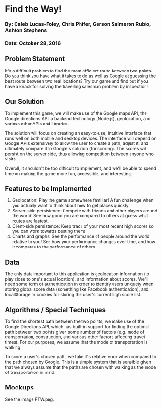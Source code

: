 # Find the Way! 
### By: Caleb Lucas-Foley, Chris Phifer, Gerson Salmeron Rubio, Ashton Stephens
### Date: October 28, 2016

## Problem Statement
It's a difficult problem to find the most efficient route between two points.
Do you think you have what it takes to do as well as Google at guessing the
best route between two real locations? Try our game and find out if you
have a knack for solving the travelling salesman problem by inspection!

## Our Solution
To implement this game, we will make use of the Google maps API, the Google
directions API, a backend technology (Node.js), geolocation, and various other
APIs and libraries.

The solution will focus on creating an easy-to-use, intuitive interface that
runs well on both mobile and desktop devices. The interface will depend on
Google APIs extensively to allow the user to create a path, adjust it, and
ultimately compare it to Google's solution (for scoring). The scores will
persist on the server side, thus allowing competition between anyone who
visits. 

Overall, it shouldn't be too difficult to implement, and we'll be able to
spend time on making the game more fun, accessible, and interesting. 

## Features to be Implemented
   1. Geolocation: Play the game somewhere familiar! A fun challenge when you
      actually want to think about how to get places quickly.
   2. Server-side persistence: Compete with friends and other players around
      the world! See how good you are compared to others at guess what routes
      are fastest.
   3. Client-side persistence: Keep track of your most recent high scores so
      you can work towards beating them!
   4. Charts and graphs: See the performance of people around the world
      relative to you! See how your performance changes over time, and how it
      compares to the performance of others. 

## Data
The only data important to this application is geolocation information (to play
close to one's actual location), and information about scores. We'll need some
form of authentication in order to identify users uniquely when storing global score data (something like Facebook authentication), and localStorage or
cookies for storing the user's current high score list. 

## Algorithms / Special Techniques
To find the shortest path between the two points, we make use of the Google
Directions API, which has built-in support for finding the optimal path between
two points given some number of factors (e.g. mode of transportation,
construction, and various other factors affecting travel times). For our
purposes, we assume that the mode of transportation is walking.

To score a user's chosen path, we take it's relative error when compared to the
path chosen by Google. This is a simple system that is sensible given that we
always assume that the paths are chosen with walking as the mode of
transportation in mind. 

## Mockups

See the image FTW.png. 
